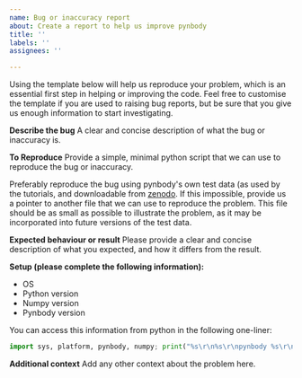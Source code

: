```yaml
---
name: Bug or inaccuracy report
about: Create a report to help us improve pynbody
title: ''
labels: ''
assignees: ''

---
```


Using the template below will help us reproduce your problem, which is an essential first step in helping or improving the code. Feel free to customise the template if you are used to raising bug reports, but be sure that you give us enough information to start investigating.

**Describe the bug**
A clear and concise description of what the bug or inaccuracy is.

**To Reproduce**
Provide a simple, minimal python script that we can use to reproduce the bug or inaccuracy.

Preferably reproduce the bug using pynbody's own test data (as used by the tutorials, and downloadable from 
[zenodo](https://zenodo.org/doi/10.5281/zenodo.12552027). If this impossible, provide us a pointer to another file 
that we can use to reproduce the problem. This file should be as small as possible to illustrate the problem, as it 
may be incorporated into future versions of the test data.

**Expected behaviour or result**
Please provide a clear and concise description of what you expected, and how it differs from the result.

**Setup (please complete the following information):**
 - OS
 - Python version
 - Numpy version
 - Pynbody version

You can access this information from python in the following one-liner:

```python
import sys, platform, pynbody, numpy; print("%s\r\n%s\r\npynbody %s\r\nnumpy %s\r\n"%(sys.version, platform.platform(), pynbody.__version__, numpy.__version__))
```

**Additional context**
Add any other context about the problem here.
